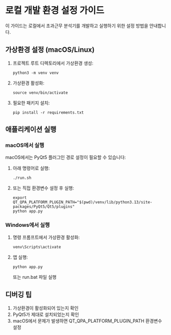 # 로컬 개발 환경 설정 가이드

이 가이드는 로컬에서 초과근무 분석기를 개발하고 실행하기 위한 설정 방법을 안내합니다.

## 가상환경 설정 (macOS/Linux)

1. 프로젝트 루트 디렉토리에서 가상환경 생성:

   ```
   python3 -m venv venv
   ```

2. 가상환경 활성화:

   ```
   source venv/bin/activate
   ```

3. 필요한 패키지 설치:
   ```
   pip install -r requirements.txt
   ```

## 애플리케이션 실행

### macOS에서 실행

macOS에서는 PyQt5 플러그인 경로 설정이 필요할 수 있습니다:

1. 아래 명령어로 실행:

   ```
   ./run.sh
   ```

2. 또는 직접 환경변수 설정 후 실행:
   ```
   export QT_QPA_PLATFORM_PLUGIN_PATH="$(pwd)/venv/lib/python3.13/site-packages/PyQt5/Qt5/plugins"
   python app.py
   ```

### Windows에서 실행

1. 명령 프롬프트에서 가상환경 활성화:

   ```
   venv\Scripts\activate
   ```

2. 앱 실행:
   ```
   python app.py
   ```
   또는 run.bat 파일 실행

## 디버깅 팁

1. 가상환경이 활성화되어 있는지 확인
2. PyQt5가 제대로 설치되었는지 확인
3. macOS에서 문제가 발생하면 QT_QPA_PLATFORM_PLUGIN_PATH 환경변수 설정
